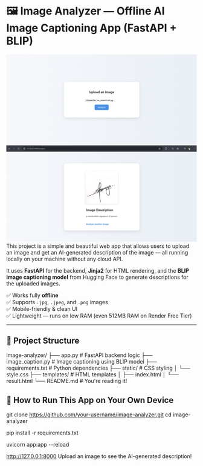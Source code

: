 # 🖼️ Image Analyzer — Offline AI Image Captioning App (FastAPI + BLIP)
![Home Page](home.png)
![Result Page](img1.png)
This project is a simple and beautiful web app that allows users to upload an image and get an AI-generated description of the image — all running locally on your machine without any cloud API.

It uses **FastAPI** for the backend, **Jinja2** for HTML rendering, and the **BLIP image captioning model** from Hugging Face to generate descriptions for the uploaded images.

✅ Works fully **offline**  
✅ Supports `.jpg`, `.jpeg`, and `.png` images  
✅ Mobile-friendly & clean UI  
✅ Lightweight — runs on low RAM (even 512MB RAM on Render Free Tier)  

---

## 📂 Project Structure

image-analyzer/
├── app.py # FastAPI backend logic
├── image_caption.py # Image captioning using BLIP model
├── requirements.txt # Python dependencies
├── static/ # CSS styling
│ └── style.css
├── templates/ # HTML templates
│ ├── index.html
│ └── result.html
└── README.md # You're reading it!


## 🚀 How to Run This App on Your Own Device
git clone https://github.com/your-username/image-analyzer.git
cd image-analyzer

pip install -r requirements.txt

uvicorn app:app --reload

http://127.0.0.1:8000
Upload an image to see the AI-generated description!

